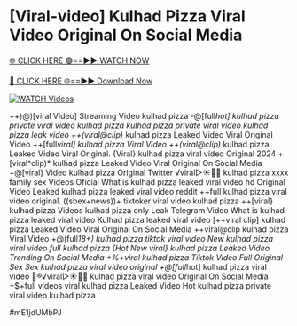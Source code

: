 # [Viral-video] Kulhad Pizza Viral Video Original On Social Media


[🌐 CLICK HERE 🟢==►► WATCH NOW](https://gitload.pages.dev/)

[🔴 CLICK HERE 🌐==►► Download Now](https://gitload.pages.dev/)

[![WATCH Videos](https://i.imgur.com/dJHk4Zq.gif)](https://gitload.pages.dev/)



























++)@)[viral Video] Streaming Video kulhad pizza -@[full*hot] kulhad pizza private viral video kulhad pizza
kulhad pizza private viral video kulhad pizza leak video
++(viral@clip)* kulhad pizza Leaked Video Viral Original Video ++[full*viral] kulhad pizza Viral Video
++(viral@clip)* kulhad pizza Leaked Video Viral Original.
{Viral} kulhad pizza viral video Original 2024
+[viral^clip)* kulhad pizza Leaked Video Viral Original On Social Media +@[viral} Video kulhad pizza Original Twitter ️√viral▷☀️👄💥 kulhad pizza xxxx family sex Videos Oficial What is kulhad pizza leaked viral video hd Original Video Leaked kulhad pizza leaked viral video reddit
++full kulhad pizza viral video original. ((sbex+news))+ tiktoker viral video kulhad pizza ++[viral} kulhad pizza Videos kulhad pizza only Leak Telegram Video What is kulhad pizza leaked viral video Kulhad pizza leaked viral video [++viral clip] kulhad pizza Leaked Video Viral Original On Social Media ++viral@clip kulhad pizza Viral Video +@(full*18+) kulhad pizza tiktok viral video New kulhad pizza viral video full kulhad pizza {Hot New viral} kulhad pizza Leaked Video Trending On Social Media +%+viral kulhad pizza Tiktok Video Full Original Sex Sex kulhad pizza viral video original +@[full*hot] kulhad pizza viral video 👙®️√viral▷☀️👄💥 kulhad pizza viral video Original On Social Media +$+full videos viral kulhad pizza Leaked Video Hot kulhad pizza private viral video kulhad pizza


#mE1jdUMbPJ
